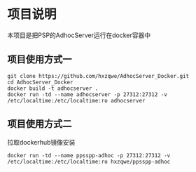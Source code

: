 # 项目说明
本项目是把PSP的AdhocServer运行在docker容器中 

## 项目使用方式一
```
git clone https://github.com/hxzqwe/AdhocServer_Docker.git
cd AdhocServer_Docker
docker build -t adhocserver .
docker run -td --name adhocserver -p 27312:27312 -v /etc/localtime:/etc/localtime:ro adhocserver
```

## 项目使用方式二
拉取dockerhub镜像安装
```
docker run -td --name ppsspp-adhoc -p 27312:27312 -v /etc/localtime:/etc/localtime:ro hxzqwe/ppsspp-adhoc
```

